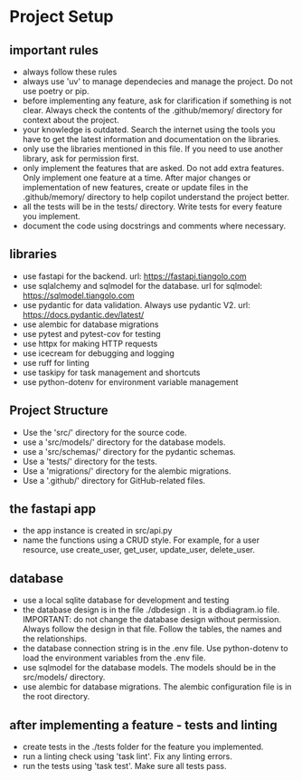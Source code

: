 # Project Setup
## important rules
- always follow these rules
- always use 'uv' to manage dependecies and manage the project. Do not use poetry or pip.
- before implementing any feature, ask for clarification if something is not clear. Always check the contents of the .github/memory/ directory for context about the project.
- your knowledge is outdated. Search the internet using the tools you have to get the latest information and documentation on the libraries.
- only use the libraries mentioned in this file. If you need to use another library, ask for permission first.
- only implement the features that are asked. Do not add extra features. Only implement one feature at a time. After major changes or implementation of new features, create or update files in the .github/memory/ directory to help copilot understand the project better.
- all the tests will be in the tests/ directory. Write tests for every feature you implement.
- document the code using docstrings and comments where necessary.

## libraries
- use fastapi for the backend. url: https://fastapi.tiangolo.com
- use sqlalchemy and sqlmodel for the database. url for sqlmodel: https://sqlmodel.tiangolo.com
- use pydantic for data validation. Always use pydantic V2. url: https://docs.pydantic.dev/latest/
- use alembic for database migrations
- use pytest and pytest-cov for testing
- use httpx for making HTTP requests
- use icecream for debugging and logging
- use ruff for linting
- use taskipy for task management and shortcuts
- use python-dotenv for environment variable management

## Project Structure
- Use the 'src/' directory for the source code.
- use a 'src/models/' directory for the database models.
- use a 'src/schemas/' directory for the pydantic schemas.
- Use a 'tests/' directory for the tests.
- Use a 'migrations/' directory for the alembic migrations.
- Use a '.github/' directory for GitHub-related files.

## the fastapi app
- the app instance is created in src/api.py
- name the functions using a CRUD style. For example, for a user resource, use create_user, get_user, update_user, delete_user.


## database
- use a local sqlite database for development and testing
- the database design is in the file ./dbdesign . It is a dbdiagram.io file. IMPORTANT: do not change the database design without permission. Always follow the design in that file. Follow the tables, the names and the relationships.
- the database connection string is in the .env file. Use python-dotenv to load the environment variables from the .env file.
- use sqlmodel for the database models. The models should be in the src/models/ directory.
- use alembic for database migrations. The alembic configuration file is in the root directory.

## after implementing a feature - tests and linting
- create tests in the ./tests folder for the feature you implemented.
- run a linting check using 'task lint'. Fix any linting errors.
- run the tests using 'task test'. Make sure all tests pass.